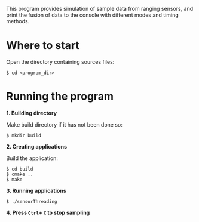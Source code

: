 This program provides simulation of sample data from ranging sensors, and print the fusion of data to the console with different modes and timing methods.

# Where to start

Open the directory containing sources files: 

	$ cd <program_dir>


# Running the program

**1. Building directory**

Make build directory if it has not been done so:

	$ mkdir build

**2. Creating applications**
    
Build the application:

	$ cd build
	$ cmake ..
	$ make

**3. Running applications**
```
$ ./sensorThreading
```
**4. Press `Ctrl`+ `C` to stop sampling**
